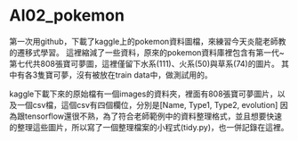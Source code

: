 # AI02_pokemon
第一次用github，下載了kaggle上的pokemon資料圖檔，來練習今天炎龍老師教的遷移式學習。
這裡縮減了一些資料，原來的pokemon資料庫裡包含有第一代~第七代共808張寶可夢圖，這裡僅留下水系(111)、火系(50)與草系(74)的圖片。
其中有各3隻寶可夢，沒有被放在train data中，做測試用的。

kaggle下載下來的原始檔有一個images的資料夾，裡面有808張寶可夢圖片，以及一個csv檔，這個csv有四個欄位，分別是[Name, Type1, Type2, evolution]
因為跟tensorflow還很不熟，為了符合老師範例中的資料整理格式，並且想要快速的整理這些圖片，所以寫了一個整理檔案的小程式(tidy.py)，也一併記錄在這裡。
